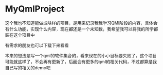 # MyQmlProject
这个我也不知道能做成啥样的项目，是用来记录我我学习QMl阶段的内容，具体会有什么功能，实现什么内容，现在都还是一个未知数，我希望我可以将我的所学都装在这个项目中

有需求的朋友也可以下载下来看看


本来的想法是写一个qml的软件集合的，看来现在的小小目标要失败了，这个项目可能就这样了，不会再有更新了，后面会有更多的qml的相关代码，不过都算是我自己写的相关的demo吧
